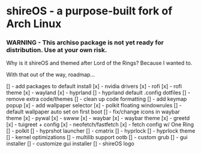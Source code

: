 # shireOS - a purpose-built fork of Arch Linux

### WARNING - This archiso package is not yet ready for distribution. Use at your own risk.

Why is it shireOS and themed after Lord of the Rings? Because I wanted to.

With that out of the way, roadmap...

[] - add packages to default install
    [x] - nvidia drivers
    [x] - rofi
        [x] - rofi theme
    [x] - wayland
    [x] - hyprland
        [] - hyprland default .config dotfiles
            []  - remove extra code/themes
            []  - clean up code formatting
            []  - add keymap popup
            [x] - add wallpaper selector
            [x] - polkit floating windowrules
            []  - default wallpaper auto set on first boot
            []  - fix/change icons in waybar theme
    [x] - pywal
    [x] - swww
    [x] - waybar
        [x] - waybar theme
    [x] - greetd
        [x] - tuigreet + config
    [x] - neofetch/fastfetch
        [x] - fetch config w/ One Ring
    [] - polkit
    [] - hyprshot launcher
    [] - cmatrix
    [] - hyprlock
        [] - hyprlock theme
[] - kernel optimizations
[] - multilib support ootb
[] - custom grub
[] - gui installer
    [] - customize gui installer
[] - shireOS logo
